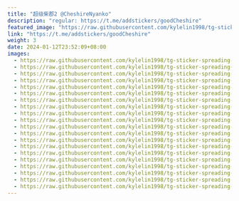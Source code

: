 ```yaml
---
title: "超级柴郡2 @CheshireNyanko"
description: "regular: https://t.me/addstickers/goodCheshire"
featured_image: "https://raw.githubusercontent.com/kylelin1998/tg-sticker-spreading-worldwide-images/main/img/9fdf4d32-1e57-4e0a-beae-60fdfc36e934.jpg"
link: "https://t.me/addstickers/goodCheshire"
weight: 3
date: 2024-01-12T23:52:09+08:00
images:
  - https://raw.githubusercontent.com/kylelin1998/tg-sticker-spreading-worldwide-images/main/img/9fdf4d32-1e57-4e0a-beae-60fdfc36e934.jpg
  - https://raw.githubusercontent.com/kylelin1998/tg-sticker-spreading-worldwide-images/main/img/ef64c9dc-6370-44bd-8914-e1feba8c05f5.jpg
  - https://raw.githubusercontent.com/kylelin1998/tg-sticker-spreading-worldwide-images/main/img/e22802dc-4f92-436f-a608-3c96cd9ec238.jpg
  - https://raw.githubusercontent.com/kylelin1998/tg-sticker-spreading-worldwide-images/main/img/5ff349e3-379c-4ea0-9974-f0c7d88a5567.jpg
  - https://raw.githubusercontent.com/kylelin1998/tg-sticker-spreading-worldwide-images/main/img/22a604c8-3915-41e6-bb1b-c53c6c13a807.jpg
  - https://raw.githubusercontent.com/kylelin1998/tg-sticker-spreading-worldwide-images/main/img/c97589a2-d7b7-4051-9769-964f7696bf83.jpg
  - https://raw.githubusercontent.com/kylelin1998/tg-sticker-spreading-worldwide-images/main/img/36f0c1da-9f12-41bc-8310-791fa2f79333.jpg
  - https://raw.githubusercontent.com/kylelin1998/tg-sticker-spreading-worldwide-images/main/img/ae347b1f-29f2-4ed5-a504-5ee9fe97ee17.jpg
  - https://raw.githubusercontent.com/kylelin1998/tg-sticker-spreading-worldwide-images/main/img/67861668-36e5-43be-8a36-8a4b415ee995.jpg
  - https://raw.githubusercontent.com/kylelin1998/tg-sticker-spreading-worldwide-images/main/img/35926679-4f9a-4a5c-9a04-95bcfed2e42c.jpg
  - https://raw.githubusercontent.com/kylelin1998/tg-sticker-spreading-worldwide-images/main/img/63a5669a-149d-4b5d-b67e-4dbaabb52b26.jpg
  - https://raw.githubusercontent.com/kylelin1998/tg-sticker-spreading-worldwide-images/main/img/ed74298e-5d79-420a-bf03-ae7f7e766e6d.jpg
  - https://raw.githubusercontent.com/kylelin1998/tg-sticker-spreading-worldwide-images/main/img/a5a4728b-422b-435b-99d7-3c719a8ed309.jpg
  - https://raw.githubusercontent.com/kylelin1998/tg-sticker-spreading-worldwide-images/main/img/b055ada8-7e63-4341-a7f3-f64ddaa91934.jpg
  - https://raw.githubusercontent.com/kylelin1998/tg-sticker-spreading-worldwide-images/main/img/3200ee76-1245-4aab-b9ad-36b789e4d779.jpg
  - https://raw.githubusercontent.com/kylelin1998/tg-sticker-spreading-worldwide-images/main/img/84ef0e96-2f49-47d7-a5a5-9b0a68cc6791.jpg
  - https://raw.githubusercontent.com/kylelin1998/tg-sticker-spreading-worldwide-images/main/img/21c30097-afce-4242-b5f7-231a5214af84.jpg
  - https://raw.githubusercontent.com/kylelin1998/tg-sticker-spreading-worldwide-images/main/img/ea7fda37-1c14-43e3-82d8-1b1a3b88defd.jpg
  - https://raw.githubusercontent.com/kylelin1998/tg-sticker-spreading-worldwide-images/main/img/3d580522-df12-44f3-b95d-c1303ad0332b.jpg
  - https://raw.githubusercontent.com/kylelin1998/tg-sticker-spreading-worldwide-images/main/img/0d2331c6-e692-4bfd-be8e-363ce1da9a27.jpg
---
```

